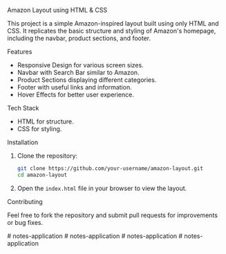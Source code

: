 Amazon Layout using HTML & CSS

This project is a simple Amazon-inspired layout built using only HTML and CSS. It replicates the basic structure and styling of Amazon's homepage, including the navbar, product sections, and footer.

Features

- Responsive Design for various screen sizes.
- Navbar with Search Bar similar to Amazon.
- Product Sections displaying different categories.
- Footer with useful links and information.
- Hover Effects for better user experience.

Tech Stack

- HTML for structure.
- CSS for styling.

Installation

1. Clone the repository:
   ```sh
   git clone https://github.com/your-username/amazon-layout.git
   cd amazon-layout
   ```

2. Open the `index.html` file in your browser to view the layout.

Contributing

Feel free to fork the repository and submit pull requests for improvements or bug fixes.


#   n o t e s - a p p l i c a t i o n  
 #   n o t e s - a p p l i c a t i o n  
 #   n o t e s - a p p l i c a t i o n  
 #   n o t e s - a p p l i c a t i o n  
 